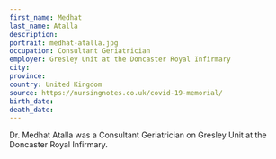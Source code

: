 ```yaml
---
first_name: Medhat
last_name: Atalla
description: 
portrait: medhat-atalla.jpg
occupation: Consultant Geriatrician
employer: Gresley Unit at the Doncaster Royal Infirmary
city: 
province: 
country: United Kingdom
source: https://nursingnotes.co.uk/covid-19-memorial/
birth_date: 
death_date: 
---
```


Dr. Medhat Atalla was a Consultant Geriatrician on Gresley Unit at the Doncaster Royal Infirmary.